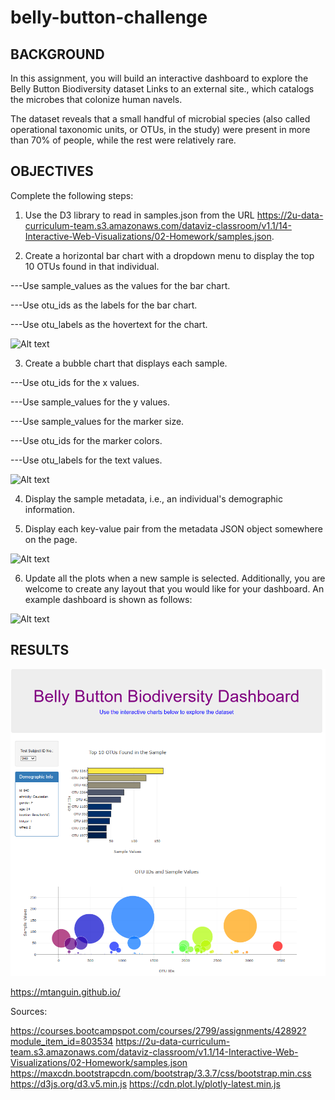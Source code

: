 # belly-button-challenge

## BACKGROUND

In this assignment, you will build an interactive dashboard to explore the Belly Button Biodiversity dataset Links to an external site., which catalogs the microbes that colonize human navels.

The dataset reveals that a small handful of microbial species (also called operational taxonomic units, or OTUs, in the study) were present in more than 70% of people, while the rest were relatively rare.

## OBJECTIVES


Complete the following steps:

1. Use the D3 library to read in samples.json from the URL https://2u-data-curriculum-team.s3.amazonaws.com/dataviz-classroom/v1.1/14-Interactive-Web-Visualizations/02-Homework/samples.json.

2. Create a horizontal bar chart with a dropdown menu to display the top 10 OTUs found in that individual.

---Use sample_values as the values for the bar chart.

---Use otu_ids as the labels for the bar chart.

---Use otu_labels as the hovertext for the chart.


![Alt text](https://static.bc-edx.com/data/dl-1-2/m14/lms/img/hw01.jpg)


3. Create a bubble chart that displays each sample.

---Use otu_ids for the x values.

---Use sample_values for the y values.

---Use sample_values for the marker size.

---Use otu_ids for the marker colors.

---Use otu_labels for the text values.


![Alt text](https://static.bc-edx.com/data/dl-1-2/m14/lms/img/bubble_chart.jpg)


4. Display the sample metadata, i.e., an individual's demographic information.

5. Display each key-value pair from the metadata JSON object somewhere on the page.


![Alt text](https://static.bc-edx.com/data/dl-1-2/m14/lms/img/hw03.jpg)

6. Update all the plots when a new sample is selected. Additionally, you are welcome to create any layout that you would like for your dashboard. An example dashboard is shown as follows:


![Alt text](https://static.bc-edx.com/data/dl-1-2/m14/lms/img/hw02.jpg)


## RESULTS

![Alt text](result/bellyButtonBiodiversityDashboard.png)

https://mtanguin.github.io/


Sources:

https://courses.bootcampspot.com/courses/2799/assignments/42892?module_item_id=803534
https://2u-data-curriculum-team.s3.amazonaws.com/dataviz-classroom/v1.1/14-Interactive-Web-Visualizations/02-Homework/samples.json
https://maxcdn.bootstrapcdn.com/bootstrap/3.3.7/css/bootstrap.min.css
https://d3js.org/d3.v5.min.js
https://cdn.plot.ly/plotly-latest.min.js
